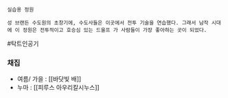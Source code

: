 
```
실습용 정원

성 브랜든 수도원의 초창기에, 수도사들은 이곳에서 전투 기술을 연습했다. 그래서 남작 시대에 이 정원은 전투적이고 호승심 있는 드울프 가 사람들이 가장 좋아하는 곳이 되었다.

```

#탁트인공기



### 채집

* 여름/ 가을 : [[바닷빛 배]]
* 누마 : [[피루스 아우리칼시누스]]
